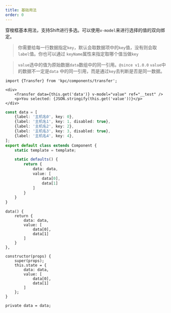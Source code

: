 ```yaml
---
title: 基础用法
order: 0
---
```


穿梭框基本用法，支持Shift进行多选。可以使用`v-model`来进行选择的值的双向绑定。

> 你需要给每一行数据指定`key`，默认会取数据项中的`key`值，没有则会取`label`值。你也可以通过
> `keyName`属性来指定取哪个值当做`key`

> `value`选中的值为原始数据`data`数组中的同一引用。`@since v1.0.0` `value`中的数据不一定是`data`
> 中的同一引用，而是通过`key`去判断是否是同一数据。

```vdt
import {Transfer} from 'kpc/components/transfer';

<div>
    <Transfer data={this.get('data')} v-model="value" ref="__test" />
    <p>You selected: {JSON.stringify(this.get('value'))}</p>
</div>
```

```ts
const data = [
    {label: '主机名0', key: 0},
    {label: '主机名1', key: 1, disabled: true},
    {label: '主机名2', key: 2},
    {label: '主机名3', key: 3, disabled: true},
    {label: '主机名4', key: 4},
];
export default class extends Component {
    static template = template;

    static defaults() {
        return {
            data: data,
            value: [
                data[0],
                data[1]
            ]
        }
    }
}
```

```vue-data
data() {
    return {
        data: data,
        value: [
            data[0],
            data[1]
        ]
    }
},
```

```react-methods
constructor(props) {
    super(props);
    this.state = {
        data: data,
        value: [
            data[0],
            data[1]
        ]
    };
}
```

```angular-properties
private data = data;
```

